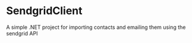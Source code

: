 # SendgridClient
A simple .NET project for importing contacts and emailing them using the sendgrid API
